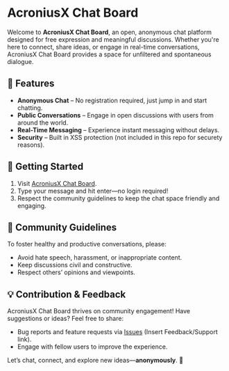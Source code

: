 # AcroniusX Chat Board

Welcome to **AcroniusX Chat Board**, an open, anonymous chat platform designed for free expression and meaningful discussions. Whether you're here to connect, share ideas, or engage in real-time conversations, AcroniusX Chat Board provides a space for unfiltered and spontaneous dialogue.

## 🌟 Features
- **Anonymous Chat** – No registration required, just jump in and start chatting.
- **Public Conversations** – Engage in open discussions with users from around the world.
- **Real-Time Messaging** – Experience instant messaging without delays.
- **Security** – Built in XSS protection (not included in this repo for securety reasons).

## 🚀 Getting Started
1. Visit [AcroniusX Chat Board](https://acroniusx.pythonanywhere.com/).
2. Type your message and hit enter—no login required!
3. Respect the community guidelines to keep the chat space friendly and engaging.

## 📜 Community Guidelines
To foster healthy and productive conversations, please:
- Avoid hate speech, harassment, or inappropriate content.
- Keep discussions civil and constructive.
- Respect others’ opinions and viewpoints.

## 💡 Contribution & Feedback
AcroniusX Chat Board thrives on community engagement! Have suggestions or ideas? Feel free to share:
- Bug reports and feature requests via [Issues](#) (Insert Feedback/Support link).
- Engage with fellow users to improve the experience.

Let’s chat, connect, and explore new ideas—**anonymously**. 🚀
